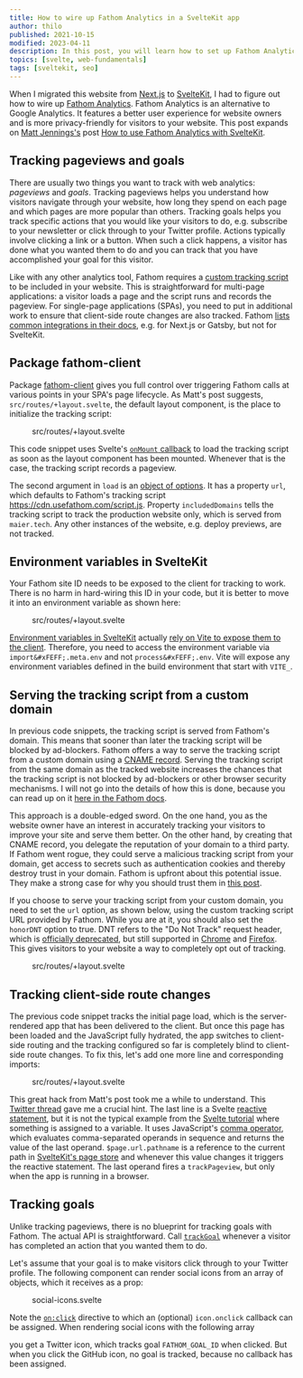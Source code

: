 ```yaml
---
title: How to wire up Fathom Analytics in a SvelteKit app
author: thilo
published: 2021-10-15
modified: 2023-04-11
description: In this post, you will learn how to set up Fathom Analytics in a SvelteKit app to track pageviews and goals while ensuring privacy for your visitors.
topics: [svelte, web-fundamentals]
tags: [sveltekit, seo]
---
```


<script>
  import Highlight, { HighlightSvelte } from 'svelte-highlight';
  import { javascript } from 'svelte-highlight/languages';
  import fathom_1_svelte from './fathom-1.svelte?raw';
  import fathom_2_svelte from './fathom-2.svelte?raw';
  import fathom_3_svelte from './fathom-3.svelte?raw';
  import fathom_4_svelte from './fathom-4.svelte?raw';
  import social_icons_svelte from './social-icons.svelte.txt?raw';
  import icons_js from './icons.js.txt?raw';
</script>

When I migrated this website from [Next.js](https://nextjs.org/) to [SvelteKit](https://kit.svelte.dev/), I had to figure out how to wire up [Fathom Analytics](https://usefathom.com/). Fathom Analytics is an alternative to Google Analytics. It features a better user experience for website owners and is more privacy-friendly for visitors to your website. This post expands on [Matt Jennings's](https://mattjennings.io/) post [How to use Fathom Analytics with SvelteKit](https://mattjennings.io/blog/how-to-use-fathom-analytics-with-sveltekit).

## Tracking pageviews and goals

There are usually two things you want to track with web analytics: _pageviews_ and _goals_. Tracking pageviews helps you understand how visitors navigate through your website, how long they spend on each page and which pages are more popular than others. Tracking goals helps you track specific actions that you would like your visitors to do, e.g. subscribe to your newsletter or click through to your Twitter profile. Actions typically involve clicking a link or a button. When such a click happens, a visitor has done what you wanted them to do and you can track that you have accomplished your goal for this visitor.

Like with any other analytics tool, Fathom requires a [custom tracking script](https://usefathom.com/docs/script/script) to be included in your website. This is straightforward for multi-page applications: a visitor loads a page and the script runs and records the pageview. For single-page applications (SPAs), you need to put in additional work to ensure that client-side route changes are also tracked. Fathom [lists common integrations in their docs](https://usefathom.com/docs/integrations), e.g. for Next.js or Gatsby, but not for SvelteKit.

## Package fathom-client

Package [fathom-client](https://github.com/derrickreimer/fathom-client) gives you full control over triggering Fathom calls at various points in your SPA's page lifecycle. As Matt's post suggests, `src/routes/+layout.svelte`, the default layout component, is the place to initialize the tracking script:

<figure style="place-items: stretch;">
  <HighlightSvelte code={fathom_1_svelte} />
  <figcaption>src/routes/+layout.svelte</figcaption>
</figure>

This code snippet uses Svelte's [`onMount` callback](https://svelte.dev/docs#onMount) to load the tracking script as soon as the layout component has been mounted. Whenever that is the case, the tracking script records a pageview.

The second argument in `load` is an [object of options](https://github.com/derrickreimer/fathom-client#api-reference). It has a property `url`, which defaults to Fathom's tracking script https://cdn.usefathom.com/script.js. Property `includedDomains` tells the tracking script to track the production website only, which is served from `maier.tech`. Any other instances of the website, e.g. deploy previews, are not tracked.

## Environment variables in SvelteKit

Your Fathom site ID needs to be exposed to the client for tracking to work. There is no harm in hard-wiring this ID in your code, but it is better to move it into an environment variable as shown here:

<figure style="place-items: stretch;">
  <HighlightSvelte code={fathom_2_svelte} />
  <figcaption>src/routes/+layout.svelte</figcaption>
</figure>

[Environment variables in SvelteKit](https://kit.svelte.dev/faq#env-vars) actually [rely on Vite to expose them to the client](https://vitejs.dev/guide/env-and-mode.html#env-variables-and-modes). Therefore, you need to access the environment variable via `import&#xFEFF;.meta.env` and not `process&#xFEFF;.env`. Vite will expose any environment variables defined in the build environment that start with `VITE_`.

## Serving the tracking script from a custom domain

In previous code snippets, the tracking script is served from Fathom's domain. This means that sooner than later the tracking script will be blocked by ad-blockers. Fathom offers a way to serve the tracking script from a custom domain using a [CNAME record](https://www.cloudflare.com/learning/dns/dns-records/dns-cname-record/). Serving the tracking script from the same domain as the tracked website increases the chances that the tracking script is not blocked by ad-blockers or other browser security mechanisms. I will not go into the details of how this is done, because you can read up on it [here in the Fathom docs](https://usefathom.com/docs/script/custom-domains).

This approach is a double-edged sword. On the one hand, you as the website owner have an interest in accurately tracking your visitors to improve your site and serve them better. On the other hand, by creating that CNAME record, you delegate the reputation of your domain to a third party. If Fathom went rogue, they could serve a malicious tracking script from your domain, get access to secrets such as authentication cookies and thereby destroy trust in your domain. Fathom is upfront about this potential issue. They make a strong case for why you should trust them in [this post](https://usefathom.com/blog/bypass-adblockers).

If you choose to serve your tracking script from your custom domain, you need to set the `url` option, as shown below, using the custom tracking script URL provided by Fathom. While you are at it, you should also set the `honorDNT` option to true. DNT refers to the "Do Not Track" request header, which is [officially deprecated](https://developer.mozilla.org/en-US/docs/Web/HTTP/Headers/DNT), but still supported in [Chrome](https://support.google.com/chrome/answer/2790761?hl=en&co=GENIE.Platform%3DDesktop&oco=1) and [Firefox](https://support.mozilla.org/en-US/kb/how-do-i-turn-do-not-track-feature). This gives visitors to your website a way to completely opt out of tracking.

<figure style="place-items: stretch;">
  <HighlightSvelte code={fathom_3_svelte} />
  <figcaption>src/routes/+layout.svelte</figcaption>
</figure>

## Tracking client-side route changes

The previous code snippet tracks the initial page load, which is the server-rendered app that has been delivered to the client. But once this page has been loaded and the JavaScript fully hydrated, the app switches to client-side routing and the tracking configured so far is completely blind to client-side route changes. To fix this, let's add one more line and corresponding imports:

<figure style="place-items: stretch;">
  <HighlightSvelte code={fathom_4_svelte} />
  <figcaption>src/routes/+layout.svelte</figcaption>
</figure>

This great hack from Matt's post took me a while to understand. This [Twitter thread](https://twitter.com/liyuanqiu/status/1149235193296773122) gave me a crucial hint. The last line is a Svelte [reactive statement](https://svelte.dev/docs#3_$_marks_a_statement_as_reactive), but it is not the typical example from the [Svelte tutorial](https://svelte.dev/tutorial) where something is assigned to a variable. It uses JavaScript's [comma operator](https://developer.mozilla.org/en-US/docs/Web/JavaScript/Reference/Operators/Comma_Operator), which evaluates comma-separated operands in sequence and returns the value of the last operand. `$page.url.pathname` is a reference to the current path in [SvelteKit's page store](https://kit.svelte.dev/docs#modules-$app-stores) and whenever this value changes it triggers the reactive statement. The last operand fires a `trackPageview`, but only when the app is running in a browser.

## Tracking goals

Unlike tracking pageviews, there is no blueprint for tracking goals with Fathom. The actual API is straightforward. Call [`trackGoal`](https://github.com/derrickreimer/fathom-client#trackgoalcode-string-cents-number) whenever a visitor has completed an action that you wanted them to do.

Let's assume that your goal is to make visitors click through to your Twitter profile. The following component can render social icons from an array of objects, which it receives as a prop:

<figure style="place-items: stretch;">
  <HighlightSvelte code={social_icons_svelte} />
  <figcaption>social-icons.svelte</figcaption>
</figure>

Note the [`on:click`](https://svelte.dev/docs#on_element_event) directive to which an (optional) `icon.onclick` callback can be assigned. When rendering social icons with the following array

<Highlight language={javascript} code={icons_js} />

you get a Twitter icon, which tracks goal `FATHOM_GOAL_ID` when clicked. But when you click the GitHub icon, no goal is tracked, because no callback has been assigned.
